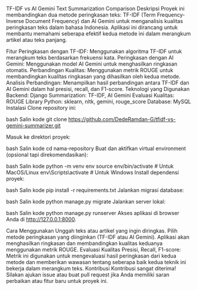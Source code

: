 TF-IDF vs AI Gemini Text Summarization Comparison
Deskripsi
Proyek ini membandingkan dua metode peringkasan teks: TF-IDF (Term Frequency-Inverse Document Frequency) dan AI Gemini untuk menganalisis kualitas peringkasan teks dalam bahasa Indonesia. Aplikasi ini dirancang untuk membantu memahami seberapa efektif kedua metode ini dalam merangkum artikel atau teks panjang.

Fitur
Peringkasan dengan TF-IDF: Menggunakan algoritma TF-IDF untuk merangkum teks berdasarkan frekuensi kata.
Peringkasan dengan AI Gemini: Menggunakan model AI Gemini untuk menghasilkan ringkasan otomatis.
Perbandingan Kualitas: Menggunakan metrik ROUGE untuk membandingkan kualitas ringkasan yang dihasilkan oleh kedua metode.
Analisis Perbandingan: Menampilkan hasil perbandingan antara TF-IDF dan AI Gemini dalam hal presisi, recall, dan F1-score.
Teknologi yang Digunakan
Backend: Django
Summarization: TF-IDF, AI Gemini
Evaluasi Kualitas: ROUGE
Library Python: sklearn, nltk, gemini, rouge_score
Database: MySQL
Instalasi
Clone repository ini:

bash
Salin kode
git clone https://github.com/DedeRamdan-G/tfidf-vs-gemini-summarizer.git

Masuk ke direktori proyek:

bash
Salin kode
cd nama-repository
Buat dan aktifkan virtual environment (opsional tapi direkomendasikan):

bash
Salin kode
python -m venv env
source env/bin/activate  # Untuk MacOS/Linux
env\Scripts\activate     # Untuk Windows
Install dependensi proyek:

bash
Salin kode
pip install -r requirements.txt
Jalankan migrasi database:

bash
Salin kode
python manage.py migrate
Jalankan server lokal:

bash
Salin kode
python manage.py runserver
Akses aplikasi di browser Anda di http://127.0.0.1:8000.

Cara Menggunakan
Unggah teks atau artikel yang ingin diringkas.
Pilih metode peringkasan yang diinginkan (TF-IDF atau AI Gemini).
Aplikasi akan menghasilkan ringkasan dan membandingkan kualitas keduanya menggunakan metrik ROUGE.
Evaluasi Kualitas
Presisi, Recall, F1-score: Metrik ini digunakan untuk mengevaluasi hasil peringkasan dari kedua metode dan memberikan wawasan tentang seberapa baik kedua teknik ini bekerja dalam merangkum teks.
Kontribusi
Kontribusi sangat diterima! Silakan ajukan issue atau buat pull request jika Anda memiliki saran perbaikan atau fitur baru untuk proyek ini.

